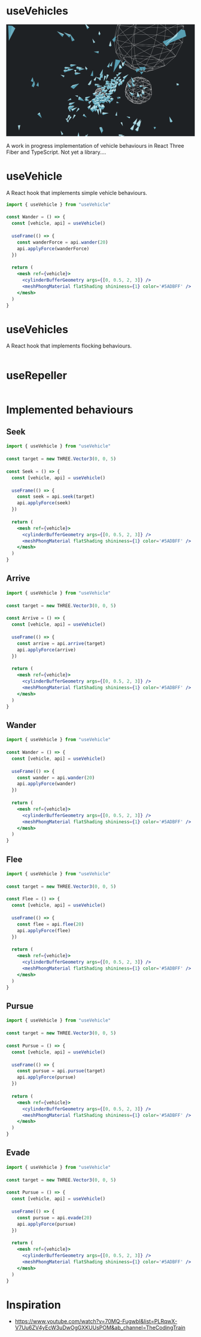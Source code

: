 # useVehicles

![A flock with repellers](./flock.png)

A work in progress implementation of vehicle behaviours in React Three Fiber and TypeScript. Not yet a library....

# useVehicle

A React hook that implements simple vehicle behaviours.

```jsx
import { useVehicle } from "useVehicle"

const Wander = () => {
  const [vehicle, api] = useVehicle()

  useFrame(() => {
    const wanderForce = api.wander(20)
    api.applyForce(wanderForce)
  })

  return (
    <mesh ref={vehicle}>
      <cylinderBufferGeometry args={[0, 0.5, 2, 3]} />
      <meshPhongMaterial flatShading shininess={1} color='#5ADBFF' />
    </mesh>
  )
}
```

# useVehicles

A React hook that implements flocking behaviours.

```

```

# useRepeller

```

```

# Implemented behaviours

## Seek

```jsx
import { useVehicle } from "useVehicle"

const target = new THREE.Vector3(0, 0, 5)

const Seek = () => {
  const [vehicle, api] = useVehicle()

  useFrame(() => {
    const seek = api.seek(target)
    api.applyForce(seek)
  })

  return (
    <mesh ref={vehicle}>
      <cylinderBufferGeometry args={[0, 0.5, 2, 3]} />
      <meshPhongMaterial flatShading shininess={1} color='#5ADBFF' />
    </mesh>
  )
}
```

## Arrive

```jsx
import { useVehicle } from "useVehicle"

const target = new THREE.Vector3(0, 0, 5)

const Arrive = () => {
  const [vehicle, api] = useVehicle()

  useFrame(() => {
    const arrive = api.arrive(target)
    api.applyForce(arrive)
  })

  return (
    <mesh ref={vehicle}>
      <cylinderBufferGeometry args={[0, 0.5, 2, 3]} />
      <meshPhongMaterial flatShading shininess={1} color='#5ADBFF' />
    </mesh>
  )
}
```

## Wander

```jsx
import { useVehicle } from "useVehicle"

const Wander = () => {
  const [vehicle, api] = useVehicle()

  useFrame(() => {
    const wander = api.wander(20)
    api.applyForce(wander)
  })

  return (
    <mesh ref={vehicle}>
      <cylinderBufferGeometry args={[0, 0.5, 2, 3]} />
      <meshPhongMaterial flatShading shininess={1} color='#5ADBFF' />
    </mesh>
  )
}
```

## Flee

```jsx
import { useVehicle } from "useVehicle"

const target = new THREE.Vector3(0, 0, 5)

const Flee = () => {
  const [vehicle, api] = useVehicle()

  useFrame(() => {
    const flee = api.flee(20)
    api.applyForce(flee)
  })

  return (
    <mesh ref={vehicle}>
      <cylinderBufferGeometry args={[0, 0.5, 2, 3]} />
      <meshPhongMaterial flatShading shininess={1} color='#5ADBFF' />
    </mesh>
  )
}
```

## Pursue

```jsx
import { useVehicle } from "useVehicle"

const target = new THREE.Vector3(0, 0, 5)

const Pursue = () => {
  const [vehicle, api] = useVehicle()

  useFrame(() => {
    const pursue = api.pursue(target)
    api.applyForce(pursue)
  })

  return (
    <mesh ref={vehicle}>
      <cylinderBufferGeometry args={[0, 0.5, 2, 3]} />
      <meshPhongMaterial flatShading shininess={1} color='#5ADBFF' />
    </mesh>
  )
}
```

## Evade

```jsx
import { useVehicle } from "useVehicle"

const target = new THREE.Vector3(0, 0, 5)

const Pursue = () => {
  const [vehicle, api] = useVehicle()

  useFrame(() => {
    const pursue = api.evade(20)
    api.applyForce(pursue)
  })

  return (
    <mesh ref={vehicle}>
      <cylinderBufferGeometry args={[0, 0.5, 2, 3]} />
      <meshPhongMaterial flatShading shininess={1} color='#5ADBFF' />
    </mesh>
  )
}
```

# Inspiration

- https://www.youtube.com/watch?v=70MQ-FugwbI&list=PLRqwX-V7Uu6ZV4yEcW3uDwOgGXKUUsPOM&ab_channel=TheCodingTrain
